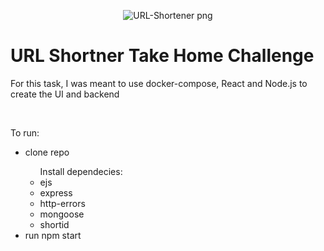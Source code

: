 <p align="center">
  <img src="https://github.com/tom-costa/URL-Shortener_React_Node_Express/blob/main/URL-Shortener.png" alt="URL-Shortener png"/>
</p>

# URL Shortner Take Home Challenge

<p>For this task, I was meant to use docker-compose, React and Node.js to create the UI and backend</p>
<br>
<p>To run:</p>
<ul>
<li> clone repo</li>
<ul> Install dependecies:
<li> ejs </li>
<li> express </li>
<li> http-errors </li>
<li> mongoose </li>
<li> shortid </li>
</ul>
<li> run npm start </li>
</ul>
